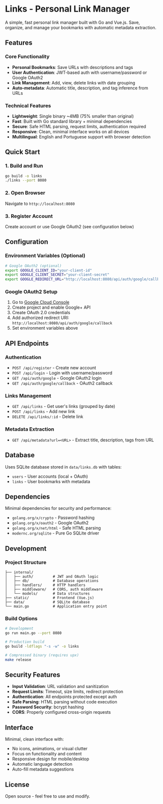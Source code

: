 # Links - Personal Link Manager

A simple, fast personal link manager built with Go and Vue.js. Save, organize, and manage your bookmarks with automatic metadata extraction.

## Features

### Core Functionality
- **Personal Bookmarks**: Save URLs with descriptions and tags
- **User Authentication**: JWT-based auth with username/password or Google OAuth2
- **Link Management**: Add, view, delete links with date grouping
- **Auto-metadata**: Automatic title, description, and tag inference from URLs

### Technical Features
- **Lightweight**: Single binary ~4MB (75% smaller than original)
- **Fast**: Built with Go standard library + minimal dependencies
- **Secure**: Safe HTML parsing, request limits, authentication required
- **Responsive**: Clean, minimal interface works on all devices
- **Multilingual**: English and Portuguese support with browser detection

## Quick Start

### 1. Build and Run
```bash
go build -o links
./links --port 8080
```

### 2. Open Browser
Navigate to `http://localhost:8080`

### 3. Register Account
Create account or use Google OAuth2 (see configuration below)

## Configuration

### Environment Variables (Optional)
```bash
# Google OAuth2 (optional)
export GOOGLE_CLIENT_ID="your-client-id"
export GOOGLE_CLIENT_SECRET="your-client-secret" 
export GOOGLE_REDIRECT_URL="http://localhost:8080/api/auth/google/callback"
```

### Google OAuth2 Setup
1. Go to [Google Cloud Console](https://console.developers.google.com/)
2. Create project and enable Google+ API
3. Create OAuth 2.0 credentials
4. Add authorized redirect URI: `http://localhost:8080/api/auth/google/callback`
5. Set environment variables above

## API Endpoints

### Authentication
- `POST /api/register` - Create new account
- `POST /api/login` - Login with username/password
- `GET /api/auth/google` - Google OAuth2 login
- `GET /api/auth/google/callback` - OAuth2 callback

### Links Management
- `GET /api/links` - Get user's links (grouped by date)
- `POST /api/links` - Add new link
- `DELETE /api/links/:id` - Delete link

### Metadata Extraction
- `GET /api/metadata?url=<URL>` - Extract title, description, tags from URL

## Database

Uses SQLite database stored in `data/links.db` with tables:
- `users` - User accounts (local + OAuth)
- `links` - User bookmarks with metadata

## Dependencies

Minimal dependencies for security and performance:
- `golang.org/x/crypto` - Password hashing
- `golang.org/x/oauth2` - Google OAuth2
- `golang.org/x/net/html` - Safe HTML parsing
- `modernc.org/sqlite` - Pure Go SQLite driver

## Development

### Project Structure
```
├── internal/
│   ├── auth/         # JWT and OAuth logic
│   ├── db/           # Database operations
│   ├── handlers/     # HTTP handlers
│   ├── middleware/   # CORS, auth middleware
│   └── models/       # Data structures
├── static/           # Frontend (Vue.js)
├── data/             # SQLite database
└── main.go           # Application entry point
```

### Build Options
```bash
# Development
go run main.go --port 8080

# Production build
go build -ldflags "-s -w" -o links

# Compressed binary (requires upx)
make release
```

## Security Features

- **Input Validation**: URL validation and sanitization
- **Request Limits**: Timeout, size limits, redirect protection
- **Authentication**: All endpoints protected except auth
- **Safe Parsing**: HTML parsing without code execution
- **Password Security**: bcrypt hashing
- **CORS**: Properly configured cross-origin requests

## Interface

Minimal, clean interface with:
- No icons, animations, or visual clutter
- Focus on functionality and content
- Responsive design for mobile/desktop
- Automatic language detection
- Auto-fill metadata suggestions

## License

Open source - feel free to use and modify.